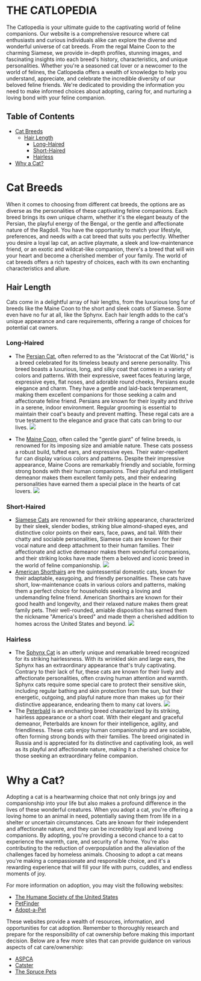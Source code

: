 <h1>THE CATLOPEDIA</h1>

The Catlopedia is your ultimate guide to the captivating world of feline companions. Our website is a comprehensive resource where cat enthusiasts and curious individuals alike can explore the diverse and wonderful universe of cat breeds. From the regal Maine Coon to the charming Siamese, we provide in-depth profiles, stunning images, and fascinating insights into each breed's history, characteristics, and unique personalities. Whether you're a seasoned cat lover or a newcomer to the world of felines, the Catlopedia offers a wealth of knowledge to help you understand, appreciate, and celebrate the incredible diversity of our beloved feline friends. We're dedicated to providing the information you need to make informed choices about adopting, caring for, and nurturing a loving bond with your feline companion.

<h2 id="toc">Table of Contents</h2>
<ul>
 <li>
  <a href="#cat-breeds" class="heading">Cat Breeds</a>
  <ul>
   <li>
    <a href="#hair-length" class="sub-heading">Hair Length</a>
    <ul>
     <li>
      <a href="#long-haired" class="sub-heading">Long-Haired</a>
     </li>
     <li>
      <a href="#short-haired" class="sub-heading">Short-Haired</a>
     </li>
     <li>
      <a href="#hairless" class="sub-heading">Hairless</a>
     </li>
   </li>
    </ul>
 </li>
  </ul>
 <li>
  <a href="#why-a-cat" class="heading">Why a Cat?</a>
 </li>
</ul>

<h1 id="cat-breeds">Cat Breeds</h1>

When it comes to choosing from different cat breeds, the options are as diverse as the personalities of these captivating feline companions. Each breed brings its own unique charm, whether it's the elegant beauty of the Persian, the playful energy of the Bengal, or the gentle and affectionate nature of the Ragdoll. You have the opportunity to match your lifestyle, preferences, and needs with a cat breed that suits you perfectly. Whether you desire a loyal lap cat, an active playmate, a sleek and low-maintenance friend, or an exotic and wildcat-like companion, there's a breed that will win your heart and become a cherished member of your family. The world of cat breeds offers a rich tapestry of choices, each with its own enchanting characteristics and allure.

<h2 id="hair-length">Hair Length</h2>

Cats come in a delightful array of hair lengths, from the luxurious long fur of breeds like the Maine Coon to the short and sleek coats of Siamese. Some even have no fur at all, like the Sphynx. Each hair length adds to the cat's unique appearance and care requirements, offering a range of choices for potential cat owners.

<h3 id="long-haired">Long-Haired</h3>

- The <a href="https://en.wikipedia.org/wiki/Persian_cat">Persian Cat</a>, often referred to as the "Aristocrat of the Cat World," is a breed celebrated for its timeless beauty and serene personality. This breed boasts a luxurious, long, and silky coat that comes in a variety of colors and patterns. With their expressive, sweet faces featuring large, expressive eyes, flat noses, and adorable round cheeks, Persians exude elegance and charm. They have a gentle and laid-back temperament, making them excellent companions for those seeking a calm and affectionate feline friend. Persians are known for their loyalty and thrive in a serene, indoor environment. Regular grooming is essential to maintain their coat's beauty and prevent matting. These regal cats are a true testament to the elegance and grace that cats can bring to our lives.
  <img src="Cat Breeds/persian.jpg">
 
- The <a href="https://en.wikipedia.org/wiki/Maine_Coon">Maine Coon</a>, often called the "gentle giant" of feline breeds, is renowned for its imposing size and amiable nature. These cats possess a robust build, tufted ears, and expressive eyes. Their water-repellent fur can display various colors and patterns. Despite their impressive appearance, Maine Coons are remarkably friendly and sociable, forming strong bonds with their human companions. Their playful and intelligent demeanor makes them excellent family pets, and their endearing personalities have earned them a special place in the hearts of cat lovers.
  <img src="Cat Breeds/maine coon.jpg">

<h3 id="short-haired">Short-Haired</h3>

- <a href="https://en.wikipedia.org/wiki/Siamese_cat">Siamese Cats</a> are renowned for their striking appearance, characterized by their sleek, slender bodies, striking blue almond-shaped eyes, and distinctive color points on their ears, face, paws, and tail. With their chatty and sociable personalities, Siamese cats are known for their vocal nature and deep attachment to their human families. Their affectionate and active demeanor makes them wonderful companions, and their striking looks have made them a beloved and iconic breed in the world of feline companionship.
  <img src="Cat Breeds/siamese.jpg">
- <a href="https://en.wikipedia.org/wiki/American_Shorthair">American Shorthairs</a> are the quintessential domestic cats, known for their adaptable, easygoing, and friendly personalities. These cats have short, low-maintenance coats in various colors and patterns, making them a perfect choice for households seeking a loving and undemanding feline friend. American Shorthairs are known for their good health and longevity, and their relaxed nature makes them great family pets. Their well-rounded, amiable disposition has earned them the nickname "America's breed" and made them a cherished addition to homes across the United States and beyond.
  <img src="Cat Breeds/american shorthair.jpg">

<h3 id="hairless">Hairless</h3>

- The <a href="https://en.wikipedia.org/wiki/Sphynx_cat">Sphynx Cat</a> is an utterly unique and remarkable breed recognized for its striking hairlessness. With its wrinkled skin and large ears, the Sphynx has an extraordinary appearance that's truly captivating. Contrary to their lack of fur, these cats are known for their lively and affectionate personalities, often craving human attention and warmth. Sphynx cats require some special care to protect their sensitive skin, including regular bathing and skin protection from the sun, but their energetic, outgoing, and playful nature more than makes up for their distinctive appearance, endearing them to many cat lovers.
  <img src="Cat Breeds/sphynx.jpg">
- The <a href="https://en.wikipedia.org/wiki/Peterbald">Peterbald</a> is an enchanting breed characterized by its striking, hairless appearance or a short coat. With their elegant and graceful demeanor, Peterbalds are known for their intelligence, agility, and friendliness. These cats enjoy human companionship and are sociable, often forming strong bonds with their families. The breed originated in Russia and is appreciated for its distinctive and captivating look, as well as its playful and affectionate nature, making it a cherished choice for those seeking an extraordinary feline companion.

<h1 id="why-a-cat">Why a Cat?</h1>

Adopting a cat is a heartwarming choice that not only brings joy and companionship into your life but also makes a profound difference in the lives of these wonderful creatures. When you adopt a cat, you're offering a loving home to an animal in need, potentially saving them from life in a shelter or uncertain circumstances. Cats are known for their independent and affectionate nature, and they can be incredibly loyal and loving companions. By adopting, you're providing a second chance to a cat to experience the warmth, care, and security of a home. You're also contributing to the reduction of overpopulation and the alleviation of the challenges faced by homeless animals. Choosing to adopt a cat means you're making a compassionate and responsible choice, and it's a rewarding experience that will fill your life with purrs, cuddles, and endless moments of joy.

For more information on adoption, you may visit the following websites:

- <a href="https://www.humanesociety.org/animals/cats">The Humane Society of the United States</a>
- <a href="https://www.petfinder.com/">PetFinder</a>
- <a href="https://www.adoptapet.com/">Adopt-a-Pet</a>

These websites provide a wealth of resources, information, and opportunities for cat adoption. Remember to thoroughly research and prepare for the responsibility of cat ownership before making this important decision. Below are a few more sites that can provide guidance on various aspects of cat care/ownership:

- <a href="https://www.aspca.org/pet-care/cat-care">ASPCA</a>
- <a href="https://www.catster.com/">Catster</a>
- <a href="https://www.thesprucepets.com/cats-4162124">The Spruce Pets</a>


